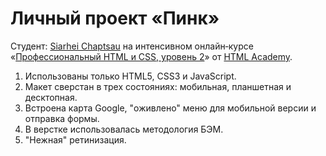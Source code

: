 # Личный проект «Пинк»

Студент: [Siarhei Chaptsau](https://assets.htmlacademy.ru/certificates/intensive/35/245963.pdf) на интенсивном онлайн‑курсе «[Профессиональный HTML и CSS, уровень 2](https://htmlacademy.ru/intensive/adaptive)» от [HTML Academy](https://htmlacademy.ru).

1. Использованы только HTML5, CSS3 и JavaScript.
2. Макет сверстан в трех состояниях: мобильная, планшетная и десктопная.
3. Встроена карта Google, "оживлено" меню для мобильной версии и отправка формы.
4. В верстке использовалась методология БЭМ.
5. "Нежная" ретинизация.
